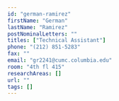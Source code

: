 ```yaml
---
id: "german-ramirez"
firstName: "German"
lastName: "Ramirez"
postNominalLetters: ""
titles: ["Technical Assistant"]
phone: "(212) 851-5283"
fax: ""
email: "gr2241@cumc.columbia.edu"
room: "4th fl 415"
researchAreas: []
url: ""
tags: []
---
```

